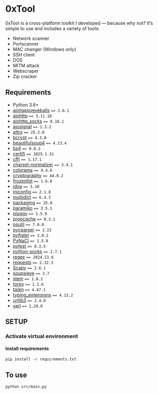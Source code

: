 # 0xTool

0xTool is a cross-platform toolkit I developed — because why not? It’s simple to use and includes a variety of tools:

- Network scanner
- Portscanner
- MAC changer (Windows only)
- SSH client
- DOS
- MITM attack
- Webscraper
- Zip cracker

## Requirements 
- Python 3.6+
- [aiohappyeyeballs](https://pypi.org/project/aiohappyeyeballs/) `== 2.6.1`
- [aiohttp](https://pypi.org/project/aiohttp/) `== 3.11.18`
- [aiohttp_socks](https://pypi.org/project/aiohttp-socks/) `== 0.10.1`
- [aiosignal](https://pypi.org/project/aiosignal/) `== 1.3.2`
- [attrs](https://pypi.org/project/attrs/) `== 25.3.0`
- [bcrypt](https://pypi.org/project/bcrypt/) `== 4.3.0`
- [beautifulsoup4](https://pypi.org/project/beautifulsoup4/) `== 4.13.4`
- [bs4](https://pypi.org/project/bs4/) `== 0.0.2`
- [certifi](https://pypi.org/project/certifi/) `== 2025.1.31`
- [cffi](https://pypi.org/project/cffi/) `== 1.17.1`
- [charset-normalizer](https://pypi.org/project/charset-normalizer/) `== 3.4.1`
- [colorama](https://pypi.org/project/colorama/) `== 0.4.6`
- [cryptography](https://pypi.org/project/cryptography/) `== 44.0.2`
- [frozenlist](https://pypi.org/project/frozenlist/) `== 1.6.0`
- [idna](https://pypi.org/project/idna/) `== 3.10`
- [iniconfig](https://pypi.org/project/iniconfig/) `== 2.1.0`
- [multidict](https://pypi.org/project/multidict/) `== 6.4.3`
- [packaging](https://pypi.org/project/packaging/) `== 25.0`
- [paramiko](https://pypi.org/project/paramiko/) `== 3.5.1`
- [pluggy](https://pypi.org/project/pluggy/) `== 1.5.0`
- [propcache](https://pypi.org/project/propcache/) `== 0.3.1`
- [psutil](https://pypi.org/project/psutil/) `== 7.0.0`
- [pycparser](https://pypi.org/project/pycparser/) `== 2.22`
- [pyfiglet](https://pypi.org/project/pyfiglet/) `== 1.0.2`
- [PyNaCl](https://pypi.org/project/PyNaCl/) `== 1.5.0`
- [pytest](https://pypi.org/project/pytest/) `== 8.3.5`
- [python-socks](https://pypi.org/project/python-socks/) `== 2.7.1`
- [regex](https://pypi.org/project/regex/) `== 2024.11.6`
- [requests](https://pypi.org/project/requests/) `== 2.32.3`
- [Scapy](https://scapy.net/) `== 2.6.1`
- [soupsieve](https://pypi.org/project/soupsieve/) `== 2.7`
- [stem](https://pypi.org/project/stem/) `== 1.8.2`
- [torpy](https://pypi.org/project/torpy/) `== 1.1.6`
- [tqdm](https://pypi.org/project/tqdm/) `== 4.67.1`
- [typing_extensions](https://pypi.org/project/typing-extensions/) `== 4.13.2`
- [urllib3](https://pypi.org/project/urllib3/) `== 2.4.0`
- [yarl](https://pypi.org/project/yarl/) `== 1.20.0`


## SETUP
### Activate virtual environment
#### Install requirements
```
pip install -r requirements.txt
````

## To use
```
python src/main.py
```
